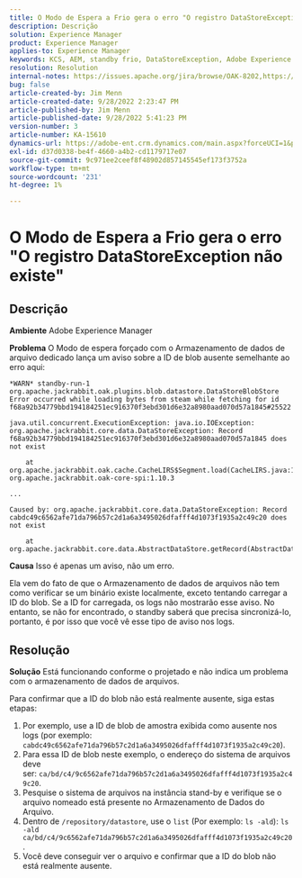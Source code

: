 ```yaml
---
title: O Modo de Espera a Frio gera o erro "O registro DataStoreException não existe"
description: Descrição
solution: Experience Manager
product: Experience Manager
applies-to: Experience Manager
keywords: KCS, AEM, standby frio, DataStoreException, Adobe Experience Manager, o registro não existe, erro, aviso, aviso
resolution: Resolution
internal-notes: https://issues.apache.org/jira/browse/OAK-8202,https://jira.corp.adobe.com/browse/GRANITE-11668
bug: false
article-created-by: Jim Menn
article-created-date: 9/28/2022 2:23:47 PM
article-published-by: Jim Menn
article-published-date: 9/28/2022 5:41:23 PM
version-number: 3
article-number: KA-15610
dynamics-url: https://adobe-ent.crm.dynamics.com/main.aspx?forceUCI=1&pagetype=entityrecord&etn=knowledgearticle&id=5e521024-393f-ed11-9db1-0022480866ad
exl-id: d37d0338-be4f-4660-a4b2-cd1179717e07
source-git-commit: 9c971ee2ceef8f48902d857145545ef173f3752a
workflow-type: tm+mt
source-wordcount: '231'
ht-degree: 1%

---
```


# O Modo de Espera a Frio gera o erro &quot;O registro DataStoreException não existe&quot;

## Descrição


<b>Ambiente</b>
Adobe Experience Manager

<b>Problema</b>
O Modo de espera forçado com o Armazenamento de dados de arquivo dedicado lança um aviso sobre a ID de blob ausente semelhante ao erro aqui:


```
*WARN* standby-run-1 org.apache.jackrabbit.oak.plugins.blob.datastore.DataStoreBlobStore Error occurred while loading bytes from steam while fetching for id f68a92b34779bbd194184251ec916370f3ebd301d6e32a8980aad070d57a1845#25522

java.util.concurrent.ExecutionException: java.io.IOException: org.apache.jackrabbit.core.data.DataStoreException: Record f68a92b34779bbd194184251ec916370f3ebd301d6e32a8980aad070d57a1845 does not exist

    at org.apache.jackrabbit.oak.cache.CacheLIRS$Segment.load(CacheLIRS.java:1017) org.apache.jackrabbit.oak-core-spi:1.10.3

...

Caused by: org.apache.jackrabbit.core.data.DataStoreException: Record cabdc49c6562afe71da796b57c2d1a6a3495026dfafff4d1073f1935a2c49c20 does not exist

    at org.apache.jackrabbit.core.data.AbstractDataStore.getRecord(AbstractDataStore.java:59)
```


<b>Causa</b>
Isso é apenas um aviso, não um erro.

Ela vem do fato de que o Armazenamento de dados de arquivos não tem como verificar se um binário existe localmente, exceto tentando carregar a ID do blob.
Se a ID for carregada, os logs não mostrarão esse aviso.
No entanto, se não for encontrado, o standby saberá que precisa sincronizá-lo, portanto, é por isso que você vê esse tipo de aviso nos logs.


## Resolução


<b>Solução</b>
Está funcionando conforme o projetado e não indica um problema com o armazenamento de dados de arquivos.

Para confirmar que a ID do blob não está realmente ausente, siga estas etapas:

1. Por exemplo, use a ID de blob de amostra exibida como ausente nos logs (por exemplo: `cabdc49c6562afe71da796b57c2d1a6a3495026dfafff4d1073f1935a2c49c20`).
2. Para essa ID de blob neste exemplo, o endereço do sistema de arquivos deve ser: `ca/bd/c4/9c6562afe71da796b57c2d1a6a3495026dfafff4d1073f1935a2c49c20`.
3. Pesquise o sistema de arquivos na instância stand-by e verifique se o arquivo nomeado está presente no Armazenamento de Dados do Arquivo.
4. Dentro de `/repository/datastore`, use o `list` (Por exemplo: `ls -ald`): `ls -ald ca/bd/c4/9c6562afe71da796b57c2d1a6a3495026dfafff4d1073f1935a2c49c20`.
5. Você deve conseguir ver o arquivo e confirmar que a ID do blob não está realmente ausente.
